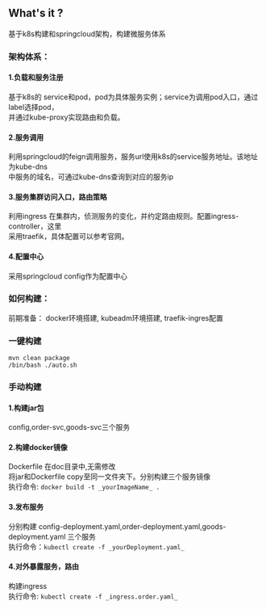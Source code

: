 <h2> What's it ?</h2>
基于k8s构建和springcloud架构，构建微服务体系
<h3>架构体系：</h3>
<h4>1.负载和服务注册</h4>
  基于k8s的 service和pod，pod为具体服务实例；service为调用pod入口，通过label选择pod，</br>
并通过kube-proxy实现路由和负载。
<h4>2.服务调用</h4>
  利用springcloud的feign调用服务，服务url使用k8s的service服务地址。该地址为kube-dns</br>
中服务的域名，可通过kube-dns查询到对应的服务ip
<h4>3.服务集群访问入口，路由策略</h4>
  利用ingress 在集群内，侦测服务的变化，并约定路由规则。配置ingress-controller，这里</br>
采用traefik，具体配置可以参考官网。
<h4>4.配置中心</h4>
  采用springcloud config作为配置中心
<h3>如何构建：</h3>
前期准备：
  docker环境搭建,   
  kubeadm环境搭建,   
  traefik-ingres配置   
<h3>一键构建</h3>
  <code>mvn clean package</code></br>
  <code>/bin/bash ./auto.sh</code>
<h3>手动构建</h3>
<h4>1.构建jar包</h4>
  config,order-svc,goods-svc三个服务</br>
<h4>2.构建docker镜像</h4>
  Dockerfile 在doc目录中,无需修改</br>
  将jar和Dockerfile copy至同一文件夹下。分别构建三个服务镜像</br>
  执行命令: <code>docker build -t _yourImageName_ .</code>
<h4>3.发布服务</h4>
  分别构建 config-deployment.yaml,order-deployment.yaml,goods-deployment.yaml 三个服务</br>
  执行命令：<code>kubectl create -f _yourDeployment.yaml_</code>
<h4>4.对外暴露服务，路由</h4>
  构建ingress </br>
  执行命令: <code>kubectl create -f _ingress.order.yaml_</code>
    
    

